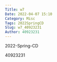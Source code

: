 ```yaml
---
Title: w7
Date: 2022-04-07 15:10
Category: Misc
Tags: 2022SpringCD
Slug: w7_40923231
Author: 40923231
---
```


2022-Spring-CD

<!-- PELICAN_END_SUMMARY -->

40923231